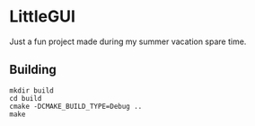 # LittleGUI
Just a fun project made during my summer vacation spare time.

## Building
```
mkdir build
cd build
cmake -DCMAKE_BUILD_TYPE=Debug ..
make 
```

